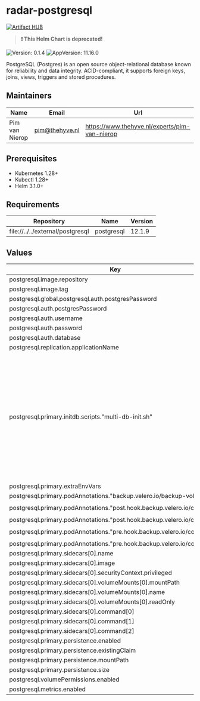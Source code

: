 

# radar-postgresql
[![Artifact HUB](https://img.shields.io/endpoint?url=https://artifacthub.io/badge/repository/radar-postgresql)](https://artifacthub.io/packages/helm/radar-base/radar-postgresql)
> **:exclamation: This Helm Chart is deprecated!**

![Version: 0.1.4](https://img.shields.io/badge/Version-0.1.4-informational?style=flat-square) ![AppVersion: 11.16.0](https://img.shields.io/badge/AppVersion-11.16.0-informational?style=flat-square)

PostgreSQL (Postgres) is an open source object-relational database known for reliability and data integrity. ACID-compliant, it supports foreign keys, joins, views, triggers and stored procedures.

## Maintainers

| Name | Email | Url |
| ---- | ------ | --- |
| Pim van Nierop | <pim@thehyve.nl> | <https://www.thehyve.nl/experts/pim-van-nierop> |

## Prerequisites
* Kubernetes 1.28+
* Kubectl 1.28+
* Helm 3.1.0+

## Requirements

| Repository | Name | Version |
|------------|------|---------|
| file://../../external/postgresql | postgresql | 12.1.9 |

## Values

| Key | Type | Default | Description |
|-----|------|---------|-------------|
| postgresql.image.repository | string | `"bitnamilegacy/postgresql"` |  |
| postgresql.image.tag | string | `"11.16.0"` |  |
| postgresql.global.postgresql.auth.postgresPassword | string | `""` |  |
| postgresql.auth.postgresPassword | string | `""` |  |
| postgresql.auth.username | string | `""` |  |
| postgresql.auth.password | string | `""` |  |
| postgresql.auth.database | string | `"managementportal"` |  |
| postgresql.replication.applicationName | string | `"radar"` |  |
| postgresql.primary.initdb.scripts."multi-db-init.sh" | string | `"#!/bin/bash\nset -e\nset -u\nexport PGPASSWORD=\"$POSTGRESQL_PASSWORD\"\n\nfunction create_user_and_database() {\n  export PGPASSWORD=\"$POSTGRESQL_PASSWORD\"\n  local database=$1\n  local database_exist=$(psql -U postgres -tAc \"SELECT 1 FROM pg_database WHERE datname='$database';\")\n  if [[ \"$database_exist\" == 1 ]]; then\n    echo \"Database $database already exists\"\n  else\n    echo \"Database $database does not exist\"\n    echo \"  Creating database '$database' for user postgres\"\n    psql -U postgres -v ON_ERROR_STOP=1  <<-EOSQL\n    CREATE DATABASE \"$database\";\n    GRANT ALL PRIVILEGES ON DATABASE $database TO postgres;\nEOSQL\n  fi\n}\n\nif [ -n \"$POSTGRES_MULTIPLE_DATABASES\" ]; then\n  echo \"Multiple database creation requested: $POSTGRES_MULTIPLE_DATABASES\"\n  for db in $(echo $POSTGRES_MULTIPLE_DATABASES | tr ',' ' '); do\n    create_user_and_database $db\n  done\n  echo \"Databases created\"\nfi\n"` |  |
| postgresql.primary.extraEnvVars | list | `[]` |  |
| postgresql.primary.podAnnotations."backup.velero.io/backup-volumes" | string | `"data"` |  |
| postgresql.primary.podAnnotations."post.hook.backup.velero.io/command" | string | `"[\"/bin/fsfreeze\", \"--unfreeze\", \"/bitnami/postgresql\"]"` |  |
| postgresql.primary.podAnnotations."post.hook.backup.velero.io/container" | string | `"fsfreeze"` |  |
| postgresql.primary.podAnnotations."pre.hook.backup.velero.io/command" | string | `"[\"/bin/fsfreeze\", \"--freeze\", \"/bitnami/postgresql\"]"` |  |
| postgresql.primary.podAnnotations."pre.hook.backup.velero.io/container" | string | `"fsfreeze"` |  |
| postgresql.primary.sidecars[0].name | string | `"fsfreeze"` |  |
| postgresql.primary.sidecars[0].image | string | `"busybox"` |  |
| postgresql.primary.sidecars[0].securityContext.privileged | bool | `true` |  |
| postgresql.primary.sidecars[0].volumeMounts[0].mountPath | string | `"/bitnami/postgresql"` |  |
| postgresql.primary.sidecars[0].volumeMounts[0].name | string | `"data"` |  |
| postgresql.primary.sidecars[0].volumeMounts[0].readOnly | bool | `false` |  |
| postgresql.primary.sidecars[0].command[0] | string | `"/bin/sh"` |  |
| postgresql.primary.sidecars[0].command[1] | string | `"-c"` |  |
| postgresql.primary.sidecars[0].command[2] | string | `"sleep infinity"` |  |
| postgresql.primary.persistence.enabled | bool | `true` |  |
| postgresql.primary.persistence.existingClaim | string | `""` |  |
| postgresql.primary.persistence.mountPath | string | `"/bitnami/postgresql"` |  |
| postgresql.primary.persistence.size | string | `"8Gi"` |  |
| postgresql.volumePermissions.enabled | bool | `true` |  |
| postgresql.metrics.enabled | bool | `true` |  |

